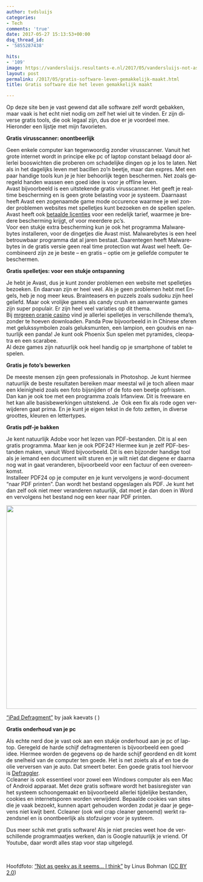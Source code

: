 ```yaml
---
author: tvdsluijs
categories:
- Tech
comments: 'true'
date: 2017-05-27 15:13:53+00:00
dsq_thread_id:
- '5855287438'

hits:
- '109'
image: https://vandersluijs.resultants-e.nl/2017/05/vandersluijs-not-as-geeky-825x510.png
layout: post
permalink: /2017/05/gratis-software-leven-gemakkelijk-maakt.html
title: Gratis software die het leven gemakkelijk maakt

---
```

<span lang="FR">Op deze site ben je vast gewend dat alle software zelf wordt gebakken, maar vaak is het echt niet nodig om zelf het wiel uit te vinden. Er zijn diverse gratis tools, die ook legaal zijn, dus doe er je voordeel mee.<br /> Hieronder een lijstje met mijn favorieten.</span>

<!--more-->

**<span lang="FR">Gratis virusscanner: onontbeerlijk</span>**

<span lang="FR">Geen enkele computer kan tegenwoordig zonder virusscanner. Vanuit het grote internet wordt in principe elke pc of laptop constant belaagd door allerlei booswichten die proberen om schadelijke dingen op je los te laten. Net als in het dagelijks leven met bacillen zo’n beetje, maar dan expres. Met een paar handige tools kun je je hier behoorlijk tegen beschermen. Net zoals geregeld handen wassen een goed idee is voor je offline leven.<br /> Avast bijvoorbeeld is een uitstekende gratis virusscanner. Het geeft je realtime bescherming en is geen grote belasting voor je systeem. Daarnaast heeft Avast een zogenaamde game mode occurence waarmee je wel zonder problemen websites met spelletjes kunt bezoeken en de spellen spelen. Avast heeft ook <a href="https://www.avast.com/nl-nl/store">betaalde licenties</a> voor een redelijk tarief, waarmee je bredere bescherming krijgt, of voor meerdere pc’s.<br /> Voor een stukje extra bescherming kun je ook het programma Malwarebytes installeren, voor de dingetjes die Avast mist. Malwarebytes is een heel betrouwbaar programma dat al jaren bestaat. Daarentegen heeft Malwarebytes in de gratis versie geen real time protection wat Avast wel heeft. Gecombineerd zijn ze je beste – en gratis – optie om je geliefde computer te beschermen.</span>

**<span lang="FR">Gratis spelletjes: voor een stukje ontspanning</span>**

<span lang="FR">Je hebt je Avast, dus je kunt zonder problemen een website met spelletjes bezoeken. En daarvan zijn er heel veel. Als je geen problemen hebt met Engels, heb je nog meer keus. Brainteasers en puzzels zoals sudoku zijn heel geliefd. Maar ook vrolijke games als candy crush en aanverwante games zijn super populair. Er zijn heel veel variaties op dit thema.<br /> Bij <a href="https://www.mrgreen.com/nl/">mrgreen oranje casino</a> vind je allerlei spelletjes in verschillende thema’s, zonder te hoeven downloaden. Panda Pow bijvoorbeeld in in Chinese sferen met gelukssymbolen zoals geluksmunten, een lampion, een goudvis en natuurlijk een panda! Je kunt ook Phoenix Sun spelen met pyramides, cleopatra en een scarabee.<br /> Al deze games zijn natuurlijk ook heel handig op je smartphone of tablet te spelen.</span>

**<span lang="FR">Gratis je foto’s bewerken</span>**

<span lang="FR">De meeste mensen zijn geen professionals in Photoshop. Je kunt hiermee natuurlijk de beste resultaten bereiken maar meestal wil je toch alleen maar een kleinigheid zoals een foto bijsnijden of de foto een beetje opfrissen. Dan kan je ook toe met een programma zoals Irfanview. Dit is freeware en het kan alle basisbewerkingen uitstekend. Je  Ook een fix als rode ogen verwijderen gaat prima. En je kunt je eigen tekst in de foto zetten, in diverse groottes, kleuren en lettertypes.</span>

**<span lang="FR">Gratis pdf-je bakken</span>**

<span lang="FR">Je kent natuurlijk Adobe voor het lezen van PDF-bestanden. Dit is al een gratis programma. Maar ken je ook PDF24? Hiermee kun je zelf PDF-bestanden maken, vanuit Word bijvoorbeeld. Dit is een bijzonder handige tool als je iemand een document wilt sturen en je wilt niet dat diegene er daarna nog wat in gaat veranderen, bijvoorbeeld voor een factuur of een overeenkomst.<br /> Installeer PDF24 op je computer en je kunt vervolgens je word-document “naar PDF printen”. Dan wordt het bestand opgeslagen als PDF. Je kunt het dan zelf ook niet meer veranderen natuurlijk, dat moet je dan doen in Word en vervolgens het bestand nog een keer naar PDF printen.</span>

<img class="aligncenter wp-image-4305 size-full" src="https://vandersluijs.resultants-e.nl/2017/05/ipad-defrag.png" alt="" width="807" height="538" srcset="https://vandersluijs.resultants-e.nl/2017/05/ipad-defrag.png 807w, https://vandersluijs.resultants-e.nl/2017/05/ipad-defrag-300x200.png 300w, https://vandersluijs.resultants-e.nl/2017/05/ipad-defrag-768x512.png 768w, https://vandersluijs.resultants-e.nl/2017/05/ipad-defrag-600x400.png 600w" sizes="(max-width: 767px) 89vw, (max-width: 1000px) 54vw, (max-width: 1071px) 543px, 580px" />

<span lang="FR"><a href="https://www.flickr.com/photos/jaakk/6507661573/" target="_blank" rel="noopener noreferrer">&#8220;iPad Defragment&#8221;</a> by jaak kaevats ( )</span>

**<span lang="FR">Gratis onderhoud van je pc</span>**

<span lang="FR">Als echte nerd doe je vast ook aan een stukje onderhoud aan je pc of laptop. Geregeld de harde schijf defragmenteren is bijvoorbeeld een goed idee. Hiermee worden de gegevens op de harde schijf geordend en dit komt de snelheid van de computer ten goede. Het is net zoiets als af en toe de olie verversen van je auto. Dat smeert beter. Een goede gratis tool hiervoor is <a href="https://defraggler.nl.softonic.com/download">Defraggler</a>.<br /> Ccleaner is ook essentieel voor zowel een Windows computer als een Mac of Android apparaat. Met deze gratis software wordt het basisregister van het systeem schoongemaakt en bijvoorbeeld allerlei tijdelijke bestanden, cookies en internetsporen worden verwijderd. Bepaalde cookies van sites die je vaak bezoekt, kunnen apart gehouden worden zodat je daar je gegevens niet kwijt bent. Ccleaner (ook wel crap cleaner genoemd) werkt razendsnel en is onontbeerlijk als stofzuiger voor je systeem.</span>

<span lang="FR">Dus meer schik met gratis software! Als je niet precies weet hoe de verschillende programmaatjes werken, dan is Google natuurlijk je vriend. Of Youtube, daar wordt alles stap voor stap uitgelegd.</span>

&nbsp;

Hoofdfoto: [&#8220;Not as geeky as it seems&#8230; I think&#8221;](https://www.flickr.com/photos/bohman/3709615586/) by Linus Bohman ([CC BY 2.0](http://creativecommons.org/licenses/by/2.0/))